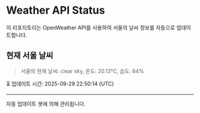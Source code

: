 
# Weather API Status

이 리포지토리는 OpenWeather API를 사용하여 서울의 날씨 정보를 자동으로 업데이트합니다.

## 현재 서울 날씨
> 서울의 현재 날씨: clear sky, 온도: 20.13°C, 습도: 84%

⏳ 업데이트 시간: 2025-09-29 22:50:14 (UTC)

---
자동 업데이트 봇에 의해 관리됩니다.
